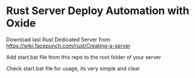 # Rust Server Deploy Automation with Oxide

Download last Rust Dedicated Server from https://wiki.facepunch.com/rust/Creating-a-server

Add start.bat file from this repo to the root folder of your server

Check start.bat file for usage, its very simple and clear
